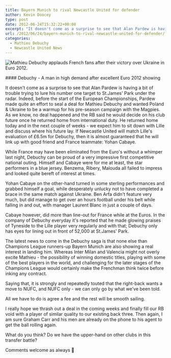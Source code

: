 ```yaml
---
title: Bayern Munich to rival Newcastle United for defender
author: Kevin Doocey
type: post
date: 2012-06-24T15:32:22+00:00
excerpt: "It doesn't come as a surprise to see that Alan Pardew is having a bit of trouble trying to lure his number one target to St.James' Park under the radar. Indeed, before the start.."
url: /2012/06/24/bayern-munich-to-rival-newcastle-united-for-defender/
categories:
  - Mathieu Debuchy
  - Newcastle United News
---
```


![Mathieu Debuchy applauds French fans after their victory over Ukraine in Euro 2012.](https://www.tynetime.com/wp-content/uploads/2012/06/Mathieu-Debuchy-France.jpg "Mathieu-Debuchy-France")

#### Debuchy - A man in high demand after excellent Euro 2012 showing

It doesn't come as a surprise to see that Alan Pardew is having a bit of trouble trying to lure his number one target to St.James' Park under the radar. Indeed, before the start of the European Championships, Pardew made quite an effort to seal a deal for Mathieu Debuchy and wanted Poland & Ukraine to be a warmup for his pre-season campaign with the Magpies. As we know, no deal happened and the RB said he would decide on his club future once he returned home from international duty. He returned home today and in the next couple of weeks - we expect him to sit down with Lille and discuss where his future lay. If Newcastle United will match Lille's evaluation of £6.5m for Debuchy, then it is almost guaranteed that he will link up with good friend and France teammate: Yohan Cabaye.

While France may have been eliminated from the Euro's without a whimper last night, Debuchy can be proud of a very impressive first competitive national outing. Himself and Cabaye were for me at least, the star performers in a blue jersey. Benzema, Ribery, Malouda all failed to impress and looked quite bereft of interest at times.

Yohan Cabaye on the other-hand turned in some sterling performances and grabbed himself a goal, while desperately unlucky not to have completed a brace in the same match against Ukraine. Ben Arfa didn't feature very much, but did manage to get over an hours football under his belt while falling in and out, with manager Laurent Blanc in just a couple of days.

Cabaye however, did more than line-out for France while at the Euros. In the company of Debuchy everyday it's reported that he made glowing praises of Tyneside to the Lille player very regularly and with that; Debuchy only has eyes for lining out in front of 52,000 at St.James' Park.

The latest news to come in the Debuchy saga is that none else than Champions League runners-up Bayern Munich are also showing a real interest in landing him. Whereas Inter Milan and Valencia might not overly excite Mathieu - the possibility of winning domestic titles, playing with some of the best players in the world, and challenging for the later stages of the Champions League would certainly make the Frenchman think twice before inking any contract.

Saying that, it is strongly and repeatedly touted that the right-back wants a move to NUFC, and NUFC only - we can only go by what we've been told.

All we have to do is agree a fee and the rest will be smooth sailing.

I really hope we thrash out a deal in the coming weeks and finally fill our RB void with a player of similar quality to our existing back three. Then again, I am sure Graham Carr and his men are already on the phone to his agent to get the ball rolling again.

What do you think? Do we have the upper-hand on other clubs in this transfer battle?

Comments welcome as always 🙂
